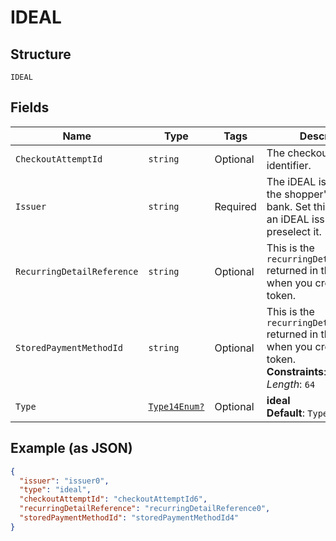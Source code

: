 
# IDEAL

## Structure

`IDEAL`

## Fields

| Name | Type | Tags | Description |
|  --- | --- | --- | --- |
| `CheckoutAttemptId` | `string` | Optional | The checkout attempt identifier. |
| `Issuer` | `string` | Required | The iDEAL issuer value of the shopper's selected bank. Set this to an **id** of an iDEAL issuer to preselect it. |
| `RecurringDetailReference` | `string` | Optional | This is the `recurringDetailReference` returned in the response when you created the token. |
| `StoredPaymentMethodId` | `string` | Optional | This is the `recurringDetailReference` returned in the response when you created the token.<br>**Constraints**: *Maximum Length*: `64` |
| `Type` | [`Type14Enum?`](../../doc/models/type-14-enum.md) | Optional | **ideal**<br>**Default**: `Type14Enum.ideal` |

## Example (as JSON)

```json
{
  "issuer": "issuer0",
  "type": "ideal",
  "checkoutAttemptId": "checkoutAttemptId6",
  "recurringDetailReference": "recurringDetailReference0",
  "storedPaymentMethodId": "storedPaymentMethodId4"
}
```


